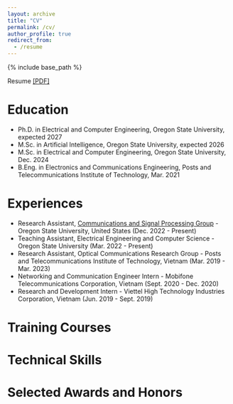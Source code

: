 ```yaml
---
layout: archive
title: "CV"
permalink: /cv/
author_profile: true
redirect_from:
  - /resume
---
```


{% include base_path %}

Resume [[PDF]](https://namnguyenresearch.github.io//files/CV_NamNguyen.pdf)
  
Education
======
* Ph.D. in Electrical and Computer Engineering, Oregon State University, expected 2027
* M.Sc. in Artificial Intelligence, Oregon State University, expected 2026
* M.Sc. in Electrical and Computer Engineering, Oregon State University, Dec. 2024
* B.Eng. in Electronics and Communications Engineering, Posts and Telecommunications Institute of Technology, Mar. 2021

Experiences
======
* Research Assistant, [Communications and Signal Processing Group](https://engineering.oregonstate.edu/EECS/research/communications-and-signal-processing) - Oregon State University, United States (Dec. 2022 - Present)
* Teaching Assistant, Electrical Engineering and Computer Science - Oregon State University (Mar. 2022 - Present)
* Research Assistant, Optical Communications Research Group - Posts and Telecommunications Institute of Technology, Vietnam (Mar. 2019 - Mar. 2023)
* Networking and Communication Engineer Intern - Mobifone Telecommunications Corporation, Vietnam (Sept. 2020 - Dec. 2020)
* Research and Development Intern - Viettel High Technology Industries Corporation, Vietnam (Jun. 2019 - Sept. 2019)
  
Training Courses
======


Technical Skills
======

  
Selected Awards and Honors
======


